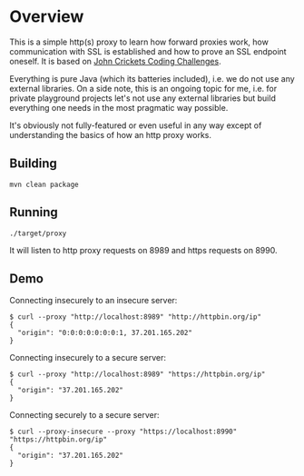 # Overview

This is a simple http(s) proxy to learn how forward proxies work, 
how communication with SSL is established and how to prove an SSL
endpoint oneself. It is based on [John Crickets Coding Challenges](https://codingchallenges.substack.com/p/coding-challenge-51-http-forward).

Everything is pure Java (which its batteries included), i.e. we
do not use any external libraries. On a side note, this is an ongoing
topic for me, i.e. for private playground projects let's not use any
external libraries but build everything one needs in the most pragmatic
way possible.

It's obviously not fully-featured or even useful in any way
except of understanding the basics of how an http proxy works.

## Building

    mvn clean package

## Running

    ./target/proxy

It will listen to http proxy requests on 8989 and https requests
on 8990.

## Demo

Connecting insecurely to an insecure server:
```
$ curl --proxy "http://localhost:8989" "http://httpbin.org/ip"
{
  "origin": "0:0:0:0:0:0:0:1, 37.201.165.202"
}
```
Connecting insecurely to a secure server:
```
$ curl --proxy "http://localhost:8989" "https://httpbin.org/ip"
{
  "origin": "37.201.165.202"
}
```
Connecting securely to a secure server:
```
$ curl --proxy-insecure --proxy "https://localhost:8990" "https://httpbin.org/ip"
{
  "origin": "37.201.165.202"
}
```

